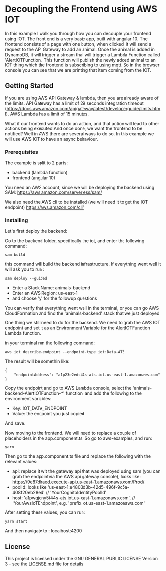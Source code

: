 # Decoupling the Frontend using AWS IOT

In this example I walk you through how you can decouple your frontend using IOT. The front end is a very basic app, built with angular 10. The frontend consists of a page with one button, when clicked, it will send a request to the API Gateway to add an animal. Once the animal is added in DynamoDB, it will trigger a stream that will trigger a Lambda Function called 'AlertIOTFunction'. This function will publish the newly added animal to an IOT thing which the frontend is subscribing to using mqtt. So in the browser console you can see that we are printing that item coming from the IOT.

## Getting Started

If you are using AWS API Gateway & lambda, then you are already aware of the limits. API Gateway has a limit of 29 seconds integration timeout (https://docs.aws.amazon.com/apigateway/latest/developerguide/limits.html). AWS Lambda has a limit of 15 minutes.

What if our frontend wants to do an action, and that action will lead to other actions being executed.And once done, we want the frontend to be notified? Well in AWS there are several ways to do so. In this example we will use AWS IOT to have an async behaviour.

### Prerequisites

The example is split to 2 parts:
 - backend (lambda function)
 - frontend (angular 10)

You need an AWS account, since we will be deploying the backend using SAM: 
https://aws.amazon.com/serverless/sam/

We also need the AWS cli to be installed (we will need it to get the IOT endpoint)
https://aws.amazon.com/cli/


### Installing

Let's first deploy the backend:

Go to the backend folder, specifically the iot, and enter the following command:


```
sam build
```

this command will build the backend infrastructure. If everything went well it will ask you to run :

```
sam deploy --guided
```

- Enter a Stack Name: animals-backend 
- Enter an AWS Region: us-east-1
- and choose 'y' for the followup questions

You can verify that everything went well in the terminal, or you can go AWS CloudFormation and find the 'animals-backend' stack that we just deployed

One thing we still need to do for the backend. We need to grab the AWS IOT endpoint and set it as an Environment Variable for the AlertIOTFunction Lambda function.

in your terminal run the following command: 

```
aws iot describe-endpoint --endpoint-type iot:Data-ATS 
```

The result will be somethin like:

```
{
    "endpointAddress": "a1p23e2eds44s-ats.iot.us-east-1.amazonaws.com"
}
```

Copy the endpoint and go to AWS Lambda console, select the 'animals-backend-AlertIOTFunction-*' function, and add the following to the environment variables:
- Key: IOT_DATA_ENDPOINT
- Value: the endpoint you just copied

And save.

Now moving to the frontend. We will need to replace a couple of placeholders in the app.component.ts. So go to aws-examples, and run:

```
yarn
```

Then go to the app.component.ts file and replace the following with the relevant values:
- api: replace it wit the gateway api that was deployed using sam (you can grab the endpointvia the AWS api gateway console), looks like: https://9e87dhaed.execute-api.us-east-1.amazonaws.com/Prod/
- poolId: looks like 'us-east-1:e4803d3b-42d5-496f-9c5a-408f20eb28e4' // 'YourCognitoIdentityPoolId'
- host: 'a1pwqjqny5t44s-ats.iot.us-east-1.amazonaws.com', // 'YourAwsIoTEndpoint', e.g. 'prefix.iot.us-east-1.amazonaws.com'

After setting these values, you can run:

```
yarn start
```

And then navigate to : localhost:4200

## License

This project is licensed under the GNU GENERAL PUBLIC LICENSE Version 3 - see the [LICENSE.md](LICENSE.md) file for details